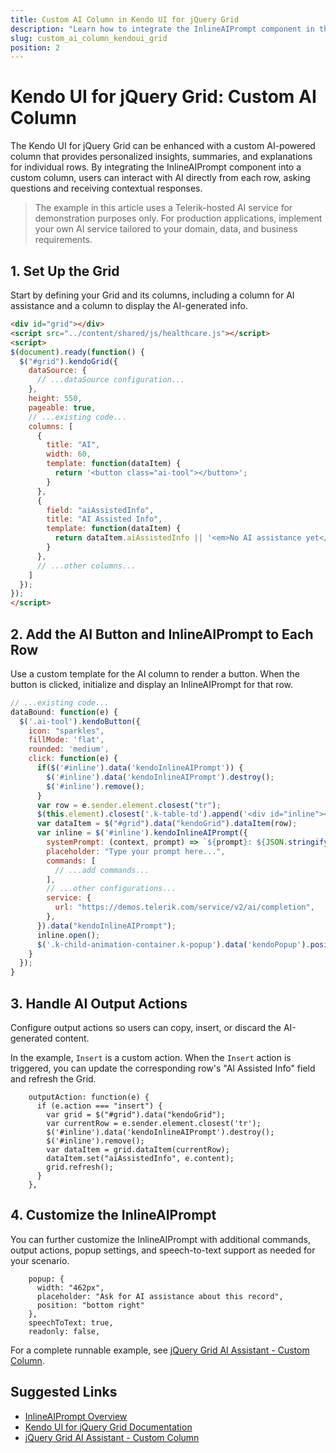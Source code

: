 ```yaml
---
title: Custom AI Column in Kendo UI for jQuery Grid
description: "Learn how to integrate the InlineAIPrompt component in the Kendo UI for jQuery Grid to interact with your data using natural language prompts."
slug: custom_ai_column_kendoui_grid
position: 2
---
```



# Kendo UI for jQuery Grid: Custom AI Column

The Kendo UI for jQuery Grid can be enhanced with a custom AI-powered column that provides personalized insights, summaries, and explanations for individual rows. By integrating the InlineAIPrompt component into a custom column, users can interact with AI directly from each row, asking questions and receiving contextual responses.

> The example in this article uses a Telerik-hosted AI service for demonstration purposes only. For production applications, implement your own AI service tailored to your domain, data, and business requirements.


## 1. Set Up the Grid 

Start by defining your Grid and its columns, including a column for AI assistance and a column to display the AI-generated info.

```html
<div id="grid"></div>
<script src="../content/shared/js/healthcare.js"></script>
<script>
$(document).ready(function() {
  $("#grid").kendoGrid({
    dataSource: {
      // ...dataSource configuration...
    },
    height: 550,
    pageable: true,
    // ...existing code...
    columns: [
      {
        title: "AI",
        width: 60,
        template: function(dataItem) {
          return '<button class="ai-tool"></button>';
        }
      },
      {
        field: "aiAssistedInfo",
        title: "AI Assisted Info",
        template: function(dataItem) {
          return dataItem.aiAssistedInfo || '<em>No AI assistance yet</em>';
        }
      },
      // ...other columns...
    ]
  });
});
</script>
```

## 2. Add the AI Button and InlineAIPrompt to Each Row

Use a custom template for the AI column to render a button. When the button is clicked, initialize and display an InlineAIPrompt for that row.

```javascript
// ...existing code...
dataBound: function(e) {
  $('.ai-tool').kendoButton({
    icon: "sparkles",
    fillMode: 'flat',
    rounded: 'medium',
    click: function(e) {
      if($('#inline').data('kendoInlineAIPrompt')) {
        $('#inline').data('kendoInlineAIPrompt').destroy();
        $('#inline').remove();
      }
      var row = e.sender.element.closest("tr");
      $(this.element).closest('.k-table-td').append('<div id="inline"></div>');
      var dataItem = $("#grid").data("kendoGrid").dataItem(row);
      var inline = $('#inline').kendoInlineAIPrompt({
        systemPrompt: (context, prompt) => `${prompt}: ${JSON.stringify(dataItem)}`,
        placeholder: "Type your prompt here...",
        commands: [
          // ...add commands...
        ],
        // ...other configurations...
        service: {
          url: "https://demos.telerik.com/service/v2/ai/completion",
        },
      }).data("kendoInlineAIPrompt");
      inline.open();
      $('.k-child-animation-container.k-popup').data('kendoPopup').position();
    }
  });
}
```

## 3. Handle AI Output Actions

Configure output actions so users can copy, insert, or discard the AI-generated content. 

In the example, `Insert` is a custom action. When the `Insert` action is triggered, you can update the corresponding row's "AI Assisted Info" field and refresh the Grid.

```
    outputAction: function(e) {
      if (e.action === "insert") {
        var grid = $("#grid").data("kendoGrid");
        var currentRow = e.sender.element.closest('tr');
        $('#inline').data('kendoInlineAIPrompt').destroy();
        $('#inline').remove();
        var dataItem = grid.dataItem(currentRow);
        dataItem.set("aiAssistedInfo", e.content);
        grid.refresh();
      }
    },
```

## 4. Customize the InlineAIPrompt

You can further customize the InlineAIPrompt with additional commands, output actions, popup settings, and speech-to-text support as needed for your scenario.

```
    popup: {
      width: "462px",
      placeholder: "Ask for AI assistance about this record",
      position: "bottom right"
    },
    speechToText: true,
    readonly: false,
```

For a complete runnable example, see [jQuery Grid AI Assistant - Custom Column](https://docs.telerik.com/kendo-ui/grid/ai-custom-column).

## Suggested Links

* [InlineAIPrompt Overview](/api/javascript/ui/inlineaiprompt)
* [Kendo UI for jQuery Grid Documentation](https://docs.telerik.com/kendo-ui/controls/data-management/grid/overview)
* [jQuery Grid AI Assistant - Custom Column](https://docs.telerik.com/kendo-ui/grid/ai-custom-column)
